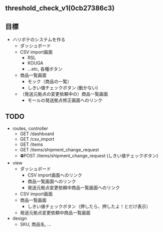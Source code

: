 threshold_check_v1(0cb27386c3)
---

## 目標
- ハリボテのシステムを作る
  - ダッシュボード
  - CSV import画面
    - RSL
    - KOUGA
    - ...etc, 各種ボタン
  - 商品一覧画面
    - モック（商品の一覧）
    - しきい値チェックボタン (動かない)
  - （発送元拠点の変更依頼中の）商品一覧画面
    - モールの発送拠点修正画面へのリンク

## TODO
- routes, controller
  - GET /dashboard
  - GET /csv_import
  - GET /items
  - GET /items/shipment_change_request
  - ⛔️POST /items/shipment_change_request (しきい値チェックボタン)
- view
  - ダッシュボード
    - CSV import画面へのリンク
    - 商品一覧画面へのリンク
    - 発送元拠点変更依頼中商品一覧画面へのリンク
  - CSV import画面
  - 商品一覧画面
    - しきい値チェックボタン（押したら、押したよ！とだけ表示）
  - 発送元拠点変更依頼中商品一覧画面
- design
  - SKU, 商品名, ...

